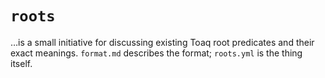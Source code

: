 # `roots`
…is a small initiative for discussing existing Toaq root predicates
and their exact meanings. `format.md` describes the format;
`roots.yml` is the thing itself.
